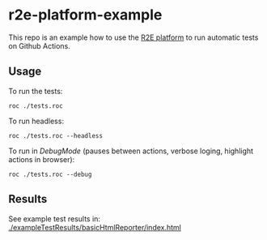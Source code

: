 # r2e-platform-example

This repo is an example how to use the
[R2E platform](https://github.com/adomurad/r2e-platform) to run automatic tests
on Github Actions.

## Usage

To run the tests:

```
roc ./tests.roc
```

To run headless:

```
roc ./tests.roc --headless
```

To run in _DebugMode_ (pauses between actions, verbose loging, highlight actions
in browser):

```
roc ./tests.roc --debug
```

## Results

See example test results in:
[./exampleTestResults/basicHtmlReporter/index.html](./exampleTestResults/basicHtmlReporter/index.html)
